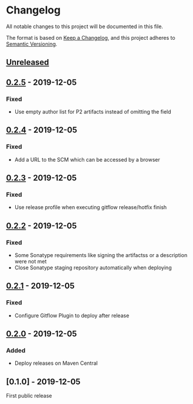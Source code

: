# Changelog
All notable changes to this project will be documented in this file.

The format is based on [Keep a Changelog](https://keepachangelog.com/en/1.0.0/),
and this project adheres to [Semantic Versioning](https://semver.org/spec/v2.0.0.html).

## [Unreleased]

## [0.2.5] - 2019-12-05

### Fixed

- Use empty author list for P2 artifacts instead of omitting the field

## [0.2.4] - 2019-12-05

### Fixed

- Add a URL to the SCM which can be accessed by a browser

## [0.2.3] - 2019-12-05

### Fixed

- Use release profile when executing gitflow release/hotfix finish

## [0.2.2] - 2019-12-05

### Fixed

- Some Sonatype requirements like signing the artifactss or a description were not met
- Close Sonatype staging repository automatically when deploying

## [0.2.1] - 2019-12-05

### Fixed

- Configure Gitflow Plugin to deploy after release

## [0.2.0] - 2019-12-05

### Added

- Deploy releases on Maven Central

## [0.1.0] - 2019-12-05

First public release

[Unreleased]: https://github.com/hexatomic/cff-maven-plugin/compare/v0.2.3...HEAD
[0.2.5]: https://github.com/hexatomic/cff-maven-plugin/compare/v0.2.4...v0.2.5
[0.2.4]: https://github.com/hexatomic/cff-maven-plugin/compare/v0.2.3...v0.2.4
[0.2.3]: https://github.com/hexatomic/cff-maven-plugin/compare/v0.2.2...v0.2.3
[0.2.2]: https://github.com/hexatomic/cff-maven-plugin/compare/v0.2.1...v0.2.2
[0.2.1]: https://github.com/hexatomic/cff-maven-plugin/compare/v0.2.0...v0.2.1
[0.2.0]: https://github.com/hexatomic/cff-maven-plugin/compare/v0.1.0...v0.2.0
